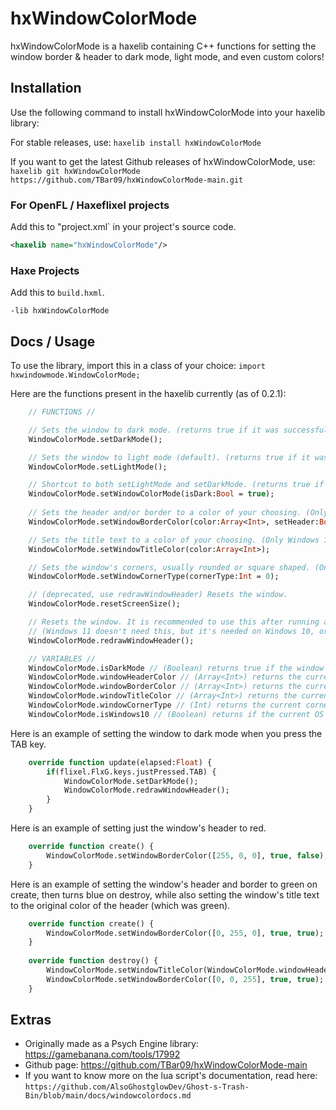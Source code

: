 # hxWindowColorMode

hxWindowColorMode is a haxelib containing C++ functions for setting the window border & header to dark mode, light mode, and even custom colors!

## Installation
Use the following command to install hxWindowColorMode into your haxelib library:

For stable releases, use:
`haxelib install hxWindowColorMode`

If you want to get the latest Github releases of hxWindowColorMode, use:
`haxelib git hxWindowColorMode https://github.com/TBar09/hxWindowColorMode-main.git`

### For OpenFL / Haxeflixel projects
Add this to "project.xml` in your project's source code.
```xml
<haxelib name="hxWindowColorMode"/>
```
### Haxe Projects
Add this to `build.hxml`.
```hxml
-lib hxWindowColorMode
```

## Docs / Usage

To use the library, import this in a class of your choice:
`import hxwindowmode.WindowColorMode;`

Here are the functions present in the haxelib currently (as of 0.2.1):

```haxe
	// FUNCTIONS //

	// Sets the window to dark mode. (returns true if it was successful)
	WindowColorMode.setDarkMode();

	// Sets the window to light mode (default). (returns true if it was successful)
	WindowColorMode.setLightMode();

	// Shortcut to both setLightMode and setDarkMode. (returns true if it was successful)
	WindowColorMode.setWindowColorMode(isDark:Bool = true);
	
	// Sets the header and/or border to a color of your choosing. (Only Windows 11 supports this).
	WindowColorMode.setWindowBorderColor(color:Array<Int>, setHeader:Bool = true, setBorder:Bool = true);

	// Sets the title text to a color of your choosing. (Only Windows 11 supports this).
	WindowColorMode.setWindowTitleColor(color:Array<Int>);

	// Sets the window's corners, usually rounded or square shaped. (Only Windows 11 supports this).
	WindowColorMode.setWindowCornerType(cornerType:Int = 0);

	// (deprecated, use redrawWindowHeader) Resets the window.
	WindowColorMode.resetScreenSize();

	// Resets the window. It is recommended to use this after running any of the functions above so the effect is drawn immediately.
	// (Windows 11 doesn't need this, but it's needed on Windows 10, or else the effect won't take place until you unfocus/refocus the window).
	WindowColorMode.redrawWindowHeader();

	// VARIABLES //
	WindowColorMode.isDarkMode // (Boolean) returns true if the window is dark mode.
	WindowColorMode.windowHeaderColor // (Array<Int>) returns the current color of the header.
	WindowColorMode.windowBorderColor // (Array<Int>) returns the current color of the border.
	WindowColorMode.windowTitleColor // (Array<Int>) returns the current color of the title text.
	WindowColorMode.windowCornerType // (Int) returns the current corner type of the window.
	WindowColorMode.isWindows10 // (Boolean) returns if the current OS is Windows 10.
```

Here is an example of setting the window to dark mode when you press the TAB key.
```haxe
	override function update(elapsed:Float) {
		if(flixel.FlxG.keys.justPressed.TAB) {
			WindowColorMode.setDarkMode();
			WindowColorMode.redrawWindowHeader();
		}
	}
```

Here is an example of setting just the window's header to red.
```haxe
	override function create() {
		WindowColorMode.setWindowBorderColor([255, 0, 0], true, false);
	}
```

Here is an example of setting the window's header and border to green on create,
then turns blue on destroy, while also setting the window's title text to the original
color of the header (which was green).
```haxe
	override function create() {
		WindowColorMode.setWindowBorderColor([0, 255, 0], true, true);
	}
	
	override function destroy() {
		WindowColorMode.setWindowTitleColor(WindowColorMode.windowHeaderColor);
		WindowColorMode.setWindowBorderColor([0, 0, 255], true, true);
	}
```

## Extras

- Originally made as a Psych Engine library: https://gamebanana.com/tools/17992
- Github page: https://github.com/TBar09/hxWindowColorMode-main
- If you want to know more on the lua script's documentation, read here: `https://github.com/AlsoGhostglowDev/Ghost-s-Trash-Bin/blob/main/docs/windowcolordocs.md`